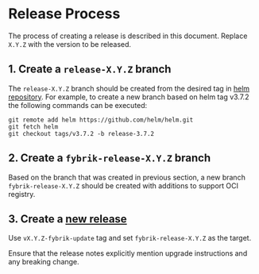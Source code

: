 # Release Process

The process of creating a release is described in this document. Replace `X.Y.Z` with the version to be released.

## 1. Create a `release-X.Y.Z` branch

The `release-X.Y.Z` branch should be created from the desired tag in [helm repository](https://github.com/helm/helm.git).
For example, to create a new branch based on helm tag v3.7.2 the following commands can be executed:

```
git remote add helm https://github.com/helm/helm.git
git fetch helm
git checkout tags/v3.7.2 -b release-3.7.2
```

## 2. Create a `fybrik-release-X.Y.Z` branch

Based on the branch that was created in previous section, a new branch `fybrik-release-X.Y.Z` should be created 
with additions to support OCI registry.

## 3. Create a [new release](https://github.com/fybrik/helm/releases/new) 

Use `vX.Y.Z-fybrik-update` tag and set `fybrik-release-X.Y.Z` as the target.

Ensure that the release notes explicitly mention upgrade instructions and any breaking change.
